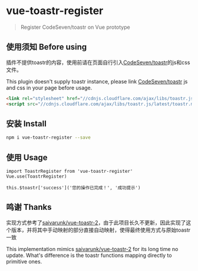 # vue-toastr-register

> Register CodeSeven/toastr on Vue prototype

## 使用须知 Before using
插件不提供toastr的内容，使用前请在页面自行引入[CodeSeven/toastr](https://github.com/CodeSeven/toastr)的js和css文件。

This plugin doesn't supply toastr instance, please link [CodeSeven/toastr](https://github.com/CodeSeven/toastr) js and css in your page before usage.

 ```html
 <link rel="stylesheet" href="//cdnjs.cloudflare.com/ajax/libs/toastr.js/latest/toastr.min.css" />
 <script src="//cdnjs.cloudflare.com/ajax/libs/toastr.js/latest/toastr.min.js"></script>
```

## 安装 Install

``` bash
npm i vue-toastr-register --save
```

## 使用 Usage
    import ToastrRegister from 'vue-toastr-register'
    Vue.use(ToastrRegister)

    this.$toastr['success']('您的操作已完成！', '成功提示')

## 鸣谢 Thanks
实现方式参考了[saivarunk/vue-toastr-2](https://github.com/saivarunk/vue-toastr-2)，由于此项目长久不更新，因此实现了这个版本，并将其中手动映射的部分直接自动映射，使得最终使用方式与原始toastr一致

This implementation mimics  [saivarunk/vue-toastr-2](https://github.com/saivarunk/vue-toastr-2) for its long time no update. What's difference is the toastr functions mapping directly to primitive ones.
